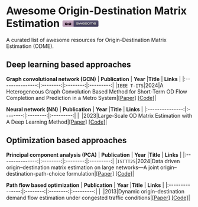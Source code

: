 # Awesome Origin-Destination Matrix Estimation <a href="https://github.com/sindresorhus/awesome"><img src="imgs/awesome.png" alt="Awesome" style="max-width: 100%;" width="100"></a>
A curated list of awesome resources for Origin-Destination Matrix Estimation (ODME).

## Deep learning based approaches

**Graph convolutional network (GCN)**
| **Publication** | **Year** |**Title** | **Links** |
|:---------------:|:--------:|:--------:|:---------:|
|`IEEE T-ITS`|2024|A Heterogeneous Graph Convolution Based Method for Short-Term OD Flow Completion and Prediction in a Metro System|[[Paper]](https://ieeexplore.ieee.org/document/10706995) [[Code]]()|

**Neural network (NN)**
| **Publication** | **Year** |**Title** | **Links** |
|:---------------:|:--------:|:--------:|:---------:|
|` `|2023|Large-Scale OD Matrix Estimation with A Deep Learning Method|[[Paper]](https://arxiv.org/abs/2310.05753) [[Code]]()|

## Optimization based approaches

**Principal component analysis (PCA)**
| **Publication** | **Year** |**Title** | **Links** |
|:---------------:|:--------:|:--------:|:---------:|
|`ISTTT25`|2024|Data driven origin–destination matrix estimation on large networks—A joint origin–destination-path-choice formulation|[[Paper]](https://www.sciencedirect.com/science/article/pii/S0968090X24003711) [[Code]]()|

**Path flow based optimization**
| **Publication** | **Year** |**Title** | **Links** |
|:---------------:|:--------:|:--------:|:---------:|
|` `|2013|Dynamic origin–destination demand flow estimation under congested traffic conditions|[[Paper]](https://www.sciencedirect.com/science/article/pii/S0968090X13001071) [[Code]]()|
